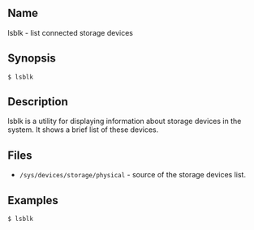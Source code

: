 ## Name

lsblk - list connected storage devices

## Synopsis

```**sh
$ lsblk
```

## Description

lsblk is a utility for displaying information about storage devices in the system.
It shows a brief list of these devices.

## Files

* `/sys/devices/storage/physical` - source of the storage devices list.

## Examples

```sh
$ lsblk
```

